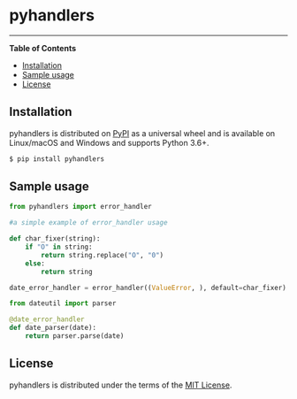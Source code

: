 # pyhandlers

-----

**Table of Contents**

* [Installation](#installation)
* [Sample usage](#sample-usage)
* [License](#license)

## Installation

pyhandlers is distributed on [PyPI](https://pypi.org) as a universal
wheel and is available on Linux/macOS and Windows and supports
Python 3.6+.

```bash
$ pip install pyhandlers
```

## Sample usage

```python
from pyhandlers import error_handler

#a simple example of error_handler usage

def char_fixer(string): 
    if "O" in string:
        return string.replace("O", "0")
    else:
        return string

date_error_handler = error_handler((ValueError, ), default=char_fixer)

from dateutil import parser

@date_error_handler
def date_parser(date):
    return parser.parse(date)

```

## License

pyhandlers is distributed under the terms of the
[MIT License](https://choosealicense.com/licenses/mit).
